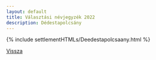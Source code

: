 ```yaml
---
layout: default
title: Választási névjegyzék 2022
description: Dédestapolcsány
---
```


{% include settlementHTMLs/Deedestapolcsaany.html %}

[Vissza](../)